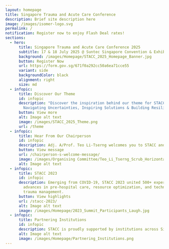 ```yaml
---
layout: homepage
title: Singapore Trauma and Acute Care Conference
description: Brief site description here
image: /images/isomer-logo.svg
permalink: /
notification: Register now to enjoy Flash Deal rates!
sections:
  - hero:
      title: Singapore Trauma and Acute Care Conference 2025
      subtitle: 17 & 18 July 2025 @ Suntec Singapore Convention & Exhibition Centre
      background: /images/Homepage/STACC_2025_Homepage_Banner.jpg
      button: Register Now
      url: https://form.gov.sg/671f0a292cc50a6ea71cce55
      variant: side
      backgroundColor: black
      alignment: right
      size: md
  - infopic:
      title: Discover Our Theme
      id: infopic
      description: "Discover the inspiration behind our theme for STACC 2025:
        Navigating Uncertainties, Inspiring Solutions & Building Resilience"
      button: View more
      alt: Image alt text
      image: /images/STACC_2025_Theme.png
      url: /theme
  - infopic:
      title: Hear From Our Chairperson
      id: infopic
      description: Adj. A/Prof. Teo Li-Tserng welcomes you to STACC and Singapore!
      button: View message
      url: /chairperson-s-welcome-message/
      image: /images/Organising Committee/Teo_Li_Tserng_Scrub_Horizontal.jpg
      alt: Image alt text
  - infopic:
      title: STACC 2023
      id: infopic
      description: Emerging from COVID-19, STACC 2023 united 500+ experts to share
        advances in pre-hospital care, resource optimization, and technology in
        trauma management.
      button: View highlights
      url: /stacc-2023/
      alt: Image alt text
      image: /images/Homepage/2023_Summit_Participants_Laugh.jpg
  - infopic:
      title: Partnering Institutions
      id: infopic
      description: STACC is proudly supported by institutions across Singapore.
      alt: Image alt text
      image: /images/Homepage/Partnering_Institutions.png
---
```

